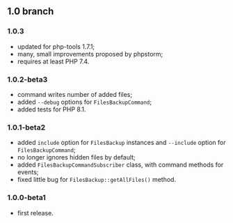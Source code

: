 ## 1.0 branch
### 1.0.3
* updated for php-tools 1.7.1;
* many, small improvements proposed by phpstorm;
* requires at least PHP 7.4.

### 1.0.2-beta3
* command writes number of added files;
* added `--debug` options for `FilesBackupCommand`;
* added tests for PHP 8.1.

### 1.0.1-beta2
* added `include` option for `FilesBackup` instances and `--include` option for
    `FilesBackupCommand`;
* no longer ignores hidden files by default;
* added `FilesBackupCommandSubscriber` class, with command methods for events;
* fixed little bug for `FilesBackup::getAllFiles()` method.

### 1.0.0-beta1
* first release.
